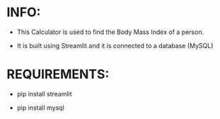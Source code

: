 # INFO:

* This Calculator is used to find the Body Mass Index of a person.

* It is built using Streamlit and it is connected to a database (MySQL)

# REQUIREMENTS:

* pip install streamlit

* pip install mysql

